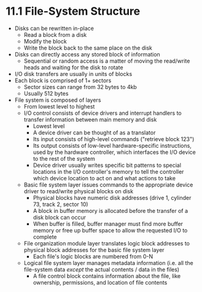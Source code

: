 # 11.1 File-System Structure

* Disks can be rewritten in-place
  * Read a block from a disk
  * Modify the block
  * Write the block back to the same place on the disk
* Disks can directly access any stored block of information
  * Sequential or random access is a matter of moving the read/write heads and waiting for the disk to rotate
* I/O disk transfers are usually in units of blocks
* Each block is comprised of 1+ sectors
  * Sector sizes can range from 32 bytes to 4kb
  * Usually 512 bytes
* File system is composed of layers
  * From lowest level to highest
  * I/O control consists of device drivers and interrupt handlers to transfer information between main memory and disk
    * Lowest level
    * A device driver can be thought of as a translator
    * Its input consists of high-level commands ("retrieve block 123")
    * Its output consists of low-level hardware-specific instructions, used by the hardware controller, which interfaces the I/O device to the rest of the system
    * Device driver usually writes specific bit patterns to special locations in the I/O controller's memory to tell the controller which device location to act on and what actions to take
  * Basic file system layer issues commands to the appropriate device driver to read/write physical blocks on disk
    * Physical blocks have numeric disk addresses (drive 1, cylinder 73, track 2, sector 10)
    * A block in buffer memory is allocated before the transfer of a disk block can occur
    * When buffer is filled, buffer manager must find more buffer memory or free up buffer space to allow the requested I/O to complete
  * File organization module layer translates logic block addresses to physical block addresses for the basic file system layer
    * Each file's logic blocks are numbered from 0-N
  * Logical file system layer manages metadata information (i.e. all the file-system data _except_ the actual contents / data in the files)
    * A file control block contains information about the file, like ownership, permissions, and location of file contents
